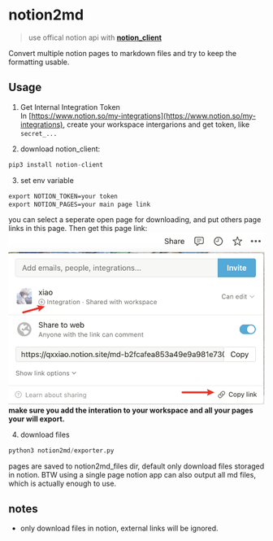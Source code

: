 # notion2md
>  use offical notion api with [**notion_client**](https://github.com/ramnes/notion-sdk-py)    

Convert multiple notion pages to markdown files and try to keep the formatting usable.

## Usage

1. Get Internal Integration Token  
   In [https://www.notion.so/my-integrations](https://www.notion.so/my-integrations), create your workspace intergarions and get token, like `secret_...`


2. download notion_client:
```python
pip3 install notion-client
```

3. set env variable  
```shell
export NOTION_TOKEN=your token 
export NOTION_PAGES=your main page link
```
you can select a seperate open page for downloading, and put others page links in this page. Then get this page link:  
![](img/1.png)   
**make sure you add the interation to your workspace and all your pages your will export.**


4. download files
```python
python3 notion2md/exporter.py
```
pages are saved to notion2md_files dir, default only download files storaged in notion.
BTW using a single page notion app can also output all md files, which is actually enough to use.


## notes  
- only download files in notion, external links will be ignored.
